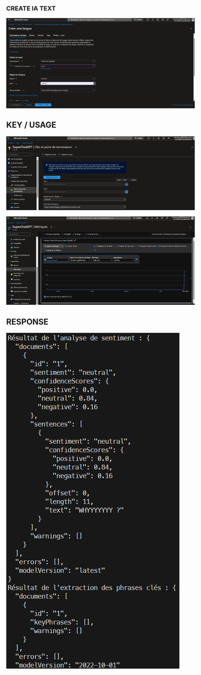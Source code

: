 ### CREATE IA TEXT

![alt text](https://github.com/bertreux/Azure_cloud_m2/blob/main/lab8/image/create_ia.png?raw=true)

## KEY / USAGE

![alt text](https://github.com/bertreux/Azure_cloud_m2/blob/main/lab8/image/key.png?raw=true)

![alt text](https://github.com/bertreux/Azure_cloud_m2/blob/main/lab8/image/nb_call.png?raw=true)

## RESPONSE

![alt text](https://github.com/bertreux/Azure_cloud_m2/blob/main/lab8/image/response.png?raw=true)
